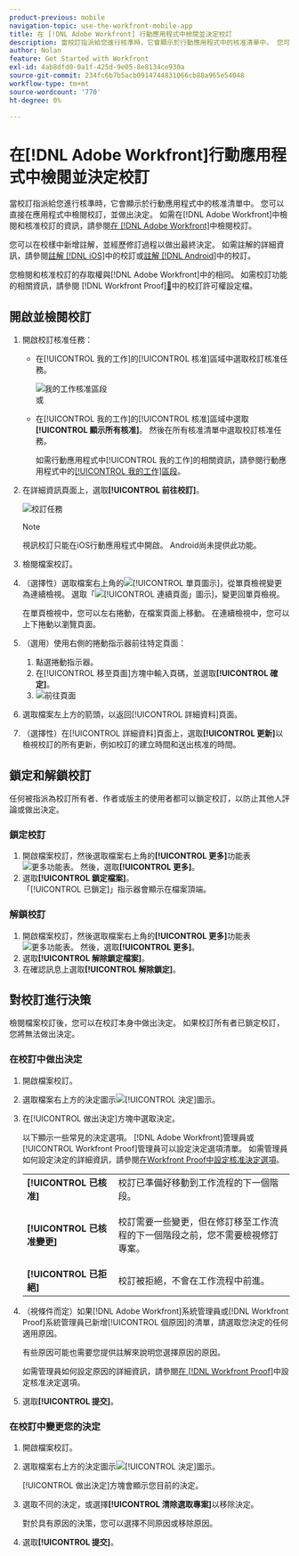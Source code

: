 ```yaml
---
product-previous: mobile
navigation-topic: use-the-workfront-mobile-app
title: 在 [!DNL Adobe Workfront] 行動應用程式中檢閱並決定校訂
description: 當校訂指派給您進行核準時，它會顯示於行動應用程式中的核准清單中。 您可以直接在應用程式中檢閱校訂，並做出決定。
author: Nolan
feature: Get Started with Workfront
exl-id: 4ab8dfd0-0a1f-425d-9e05-8e8134ce930a
source-git-commit: 234fc6b7b5acb0914744831066cb88a965e54048
workflow-type: tm+mt
source-wordcount: '770'
ht-degree: 0%

---
```


# 在[!DNL Adobe Workfront]行動應用程式中檢閱並決定校訂

當校訂指派給您進行核準時，它會顯示於行動應用程式中的核准清單中。 您可以直接在應用程式中檢閱校訂，並做出決定。 如需在[!DNL Adobe Workfront]中檢閱和核准校訂的資訊，請參閱[在 [!DNL Adobe Workfront]](../../../review-and-approve-work/proofing/reviewing-proofs-within-workfront/review-proofs-in-wf.md)中檢閱校訂。

您可以在校樣中新增註解，並經歷修訂過程以做出最終決定。 如需註解的詳細資訊，請參閱[註解 [!DNL iOS]](../../../workfront-basics/mobile-apps/using-the-workfront-mobile-app/comment-on-proofs-ios.md)中的校訂或[註解 [!DNL Android]](../../../workfront-basics/mobile-apps/using-the-workfront-mobile-app/comment-on-proofs-android.md)中的校訂。

您檢閱和核准校訂的存取權與[!DNL Adobe Workfront]中的相同。 如需校訂功能的相關資訊，請參閱 [!DNL Workfront Proof][&#128279;](../../../workfront-proof/wp-acct-admin/account-settings/proof-perm-profiles-in-wp.md)中的校訂許可權設定檔。

## 開啟並檢閱校訂

1. 開啟校訂核准任務：

   * 在[!UICONTROL 我的工作]的[!UICONTROL 核准]區域中選取校訂核准任務。

     ![我的工作核准區段](assets/mobile-mywork-approvals-338x482.png)\
      或

   * 在[!UICONTROL 我的工作]的[!UICONTROL 核准]區域中選取&#x200B;**[!UICONTROL 顯示所有核准]**。 然後在所有核准清單中選取校訂核准任務。

     如需行動應用程式中[!UICONTROL 我的工作]的相關資訊，請參閱行動應用程式中的[[!UICONTROL 我的工作]區段](../../../workfront-basics/mobile-apps/using-the-workfront-mobile-app/my-work-section-mobile.md)。

1. 在詳細資訊頁面上，選取&#x200B;**[!UICONTROL 前往校訂]**。

   ![校訂任務](assets/mobile-prooftask1-338x516.png)

   >[!NOTE]
   >
   >視訊校訂只能在iOS行動應用程式中開啟。 Android尚未提供此功能。

1. 檢閱檔案校訂。
1. （選擇性）選取檔案右上角的![[!UICONTROL 單頁圖示]](assets/mobile-proofpagingicon1-25x36.png)，從單頁檢視變更為連續檢視。 選取「![[!UICONTROL 連續頁面」圖示]](assets/mobile-proofpagingicon2-25x25.png)，變更回單頁檢視。

   在單頁檢視中，您可以左右捲動，在檔案頁面上移動。 在連續檢視中，您可以上下捲動以瀏覽頁面。

1. （選用）使用右側的捲動指示器前往特定頁面：

   1. 點選捲動指示器。
   1. 在[!UICONTROL 移至頁面]方塊中輸入頁碼，並選取&#x200B;**[!UICONTROL 確定]**。
   1. ![前往頁面](assets/mobile-gotopage-350x224.png)

1. 選取檔案左上方的箭頭，以返回[!UICONTROL 詳細資料]頁面。
1. （選擇性）在[!UICONTROL 詳細資料]頁面上，選取&#x200B;**[!UICONTROL 更新]**&#x200B;以檢視校訂的所有更新，例如校訂的建立時間和送出核准的時間。

## 鎖定和解鎖校訂

任何被指派為校訂所有者、作者或版主的使用者都可以鎖定校訂，以防止其他人評論或做出決定。

### 鎖定校訂

1. 開啟檔案校訂，然後選取檔案右上角的&#x200B;**[!UICONTROL 更多]**&#x200B;功能表![更多功能表](assets/mobile-verticalmoremenu-20x33.png)。 然後，選取&#x200B;**[!UICONTROL 更多]**。
1. 選取&#x200B;**[!UICONTROL 鎖定檔案]**。\
   「[!UICONTROL 已鎖定]」指示器會顯示在檔案頂端。

### 解鎖校訂

1. 開啟檔案校訂，然後選取檔案右上角的&#x200B;**[!UICONTROL 更多]**&#x200B;功能表![更多功能表](assets/mobile-verticalmoremenu-20x33.png)。 然後，選取&#x200B;**[!UICONTROL 更多]**。
1. 選取&#x200B;**[!UICONTROL 解除鎖定檔案]**。
1. 在確認訊息上選取&#x200B;**[!UICONTROL 解除鎖定]**。

## 對校訂進行決策

檢閱檔案校訂後，您可以在校訂本身中做出決定。 如果校訂所有者已鎖定校訂，您將無法做出決定。

### 在校訂中做出決定

1. 開啟檔案校訂。
1. 選取檔案右上方的決定圖示![[!UICONTROL 決定]圖示](assets/mobile-proofcheckmarkdecisionicon-30x30.png)。
1. 在[!UICONTROL 做出決定]方塊中選取決定。

   以下顯示一些常見的決定選項。 [!DNL Adobe Workfront]管理員或[!UICONTROL Workfront Proof]管理員可以設定決定選項清單。 如需管理員如何設定決定的詳細資訊，請參閱[在Workfront Proof中設定核准決定選項](../../../workfront-proof/wp-acct-admin/account-settings/configure-approval-decision-in-wp.md)。

   <table style="table-layout:auto"> 
    <col> 
    <col> 
    <tbody> 
     <tr> 
      <td role="rowheader"><strong>[!UICONTROL 已核准]</strong></td> 
      <td>校訂已準備好移動到工作流程的下一個階段。</td> 
     </tr> 
     <tr> 
      <td role="rowheader"><strong>[!UICONTROL 已核准變更]</strong></td> 
      <td> <p>校訂需要一些變更，但在修訂移至工作流程的下一個階段之前，您不需要檢視修訂專案。</p> </td> 
     </tr> 
     <tr> 
      <td role="rowheader"><strong>[!UICONTROL 已拒絕]</strong></td> 
      <td>校訂被拒絕，不會在工作流程中前進。</td> 
     </tr> 
    </tbody> 
   </table>

1. （視條件而定）如果[!DNL Adobe Workfront]系統管理員或[!DNL Workfront Proof]系統管理員已新增[!UICONTROL 個原因]的清單，請選取您決定的任何適用原因。

   有些原因可能也需要您提供註解來說明您選擇原因的原因。

   如需管理員如何設定原因的詳細資訊，請參閱[在 [!DNL Workfront Proof]](../../../workfront-proof/wp-acct-admin/account-settings/configure-approval-decision-in-wp.md)中設定核准決定選項。

1. 選取&#x200B;**[!UICONTROL 提交]**。

### 在校訂中變更您的決定

1. 開啟檔案校訂。
1. 選取檔案右上方的決定圖示![[!UICONTROL 決定]圖示](assets/mobile-proofcheckmarkdecisionicon-30x30.png)。

   [!UICONTROL 做出決定]方塊會顯示您目前的決定。

1. 選取不同的決定，或選擇&#x200B;**[!UICONTROL 清除選取專案]**&#x200B;以移除決定。

   對於具有原因的決策，您可以選擇不同原因或移除原因。

1. 選取&#x200B;**[!UICONTROL 提交]**。
